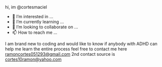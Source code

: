 hi, im @cortesmaciel 
- 👀 I’m interested in ...
- 🌱 I’m currently learning ...
- 💞️ I’m looking to collaborate on ...
- 📫 How to reach me ...

<!---
cortesmaciel510/cortesmaciel510 is a ✨ special ✨ repository because its `README.md` (this file) appears on your GitHub profile.
You can click the Preview link to take a look at your changes.
--->
I am brand new to coding and would like to know if anybody with ADHD can help me learn the entire process
feel free to contact me here ramoncortes051293@gmail.com
2nd contact source is cortes10ramon@yahoo.com
